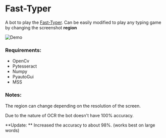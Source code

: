 # Fast-Typer
A bot to play the [Fast-Typer](https://poki.com/en/g/fast-typer-3).
Can be easily modified to play any typing game by changing the screenshot **region**

![Demo](https://media.giphy.com/media/JUjQh63Xjz9W8YR0Ve/giphy.gif)

### Requirements:

- OpenCv
- Pytesseract
- Numpy
- PyautoGui
- MSS

### Notes:

The region can change depending on the resolution of the screen.

Due to the nature of OCR the bot doesn't have 100% accuracy.

**Update: ** Increased the accuracy to about 98%. (works best on large words)